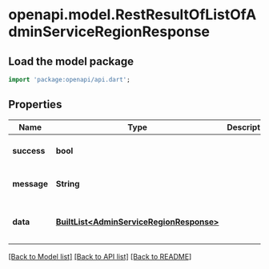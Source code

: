 # openapi.model.RestResultOfListOfAdminServiceRegionResponse

## Load the model package
```dart
import 'package:openapi/api.dart';
```

## Properties
Name | Type | Description | Notes
------------ | ------------- | ------------- | -------------
**success** | **bool** |  | [optional] [default to null]
**message** | **String** |  | [optional] [default to null]
**data** | [**BuiltList&lt;AdminServiceRegionResponse&gt;**](AdminServiceRegionResponse.md) |  | [optional] [default to const []]

[[Back to Model list]](../README.md#documentation-for-models) [[Back to API list]](../README.md#documentation-for-api-endpoints) [[Back to README]](../README.md)


